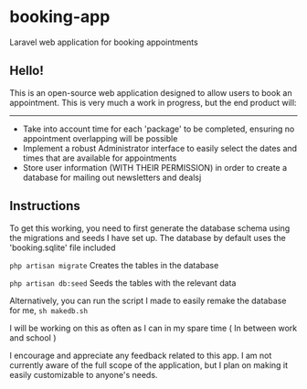 # booking-app

Laravel web application for booking appointments

## Hello!
This is an open-source web application designed to allow users to book an appointment. This is very much a work in progress, but the end product will:
***
 - Take into account time for each 'package' to be completed, ensuring no appointment overlapping will be possible
 - Implement a robust Administrator interface to easily select the dates and times that are available for appointments
 - Store user information (WITH THEIR PERMISSION) in order to create a database for mailing out newsletters and dealsj


## Instructions
To get this working, you need to first generate the database schema using the migrations and seeds I have set up. The database by default uses the 'booking.sqlite' file included

```php artisan migrate``` Creates the tables in the database

```php artisan db:seed``` Seeds the tables with the relevant data

Alternatively, you can run the script I made to easily remake the database for me, ```sh makedb.sh```


I will be working on this as often as I can in my spare time ( In between work and school )

I encourage and appreciate any feedback related to this app. I am not currently aware of the full scope of the application, but I plan on making it easily customizable to anyone's needs.
